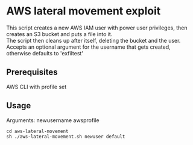 # AWS lateral movement exploit
This script creates a new AWS IAM user with power user privileges, then creates an S3 bucket and puts a file into it.<br>
The script then cleans up after itself, deleting the bucket and the user.<br>
Accepts an optional argument for the username that gets created, otherwise defaults to 'exfiltest'<br>

## Prerequisites
AWS CLI with profile set

## Usage
Arguments: newusername awsprofile<br>
```
cd aws-lateral-movement
sh ./aws-lateral-movement.sh newuser default
```

